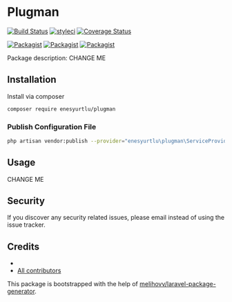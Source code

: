# Plugman

[![Build Status](https://travis-ci.org/enesyurtlu/plugman.svg?branch=master)](https://travis-ci.org/enesyurtlu/plugman)
[![styleci](https://styleci.io/repos/CHANGEME/shield)](https://styleci.io/repos/CHANGEME)
[![Coverage Status](https://coveralls.io/repos/github/enesyurtlu/plugman/badge.svg?branch=master)](https://coveralls.io/github/enesyurtlu/plugman?branch=master)

[![Packagist](https://img.shields.io/packagist/v/enesyurtlu/plugman.svg)](https://packagist.org/packages/enesyurtlu/plugman)
[![Packagist](https://poser.pugx.org/enesyurtlu/plugman/d/total.svg)](https://packagist.org/packages/enesyurtlu/plugman)
[![Packagist](https://img.shields.io/packagist/l/enesyurtlu/plugman.svg)](https://packagist.org/packages/enesyurtlu/plugman)

Package description: CHANGE ME

## Installation

Install via composer
```bash
composer require enesyurtlu/plugman
```

### Publish Configuration File

```bash
php artisan vendor:publish --provider="enesyurtlu\plugman\ServiceProvider" --tag="config"
```

## Usage

CHANGE ME

## Security

If you discover any security related issues, please email 
instead of using the issue tracker.

## Credits

- [](https://github.com/enesyurtlu/plugman)
- [All contributors](https://github.com/enesyurtlu/plugman/graphs/contributors)

This package is bootstrapped with the help of
[melihovv/laravel-package-generator](https://github.com/melihovv/laravel-package-generator).
